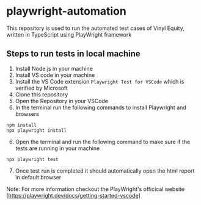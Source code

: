 # playwright-automation
This repository is used to run the automated test cases of Vinyl Equity, written in TypeScript using PlayWright framework

## Steps to run tests in local machine
1. Install Node.js in your machine
2. Install VS code in your machine
3. Install the VS Code extension ```Playwright Test for VSCode``` which is verified by Microsoft
4. Clone this repository 
5. Open the Repository in your VSCode
6. In the terminal run the following commands to install Playwright and browsers
```
npm install
npx playwright install
```
6. Open the terminal and run the following command to make sure if the tests are running in your machine
```
npx playwright test
```
7. Once test run is completed it should automatically open the html report in default browser

Note: For more information checkout the PlayWright's officical website [https://playwright.dev/docs/getting-started-vscode]